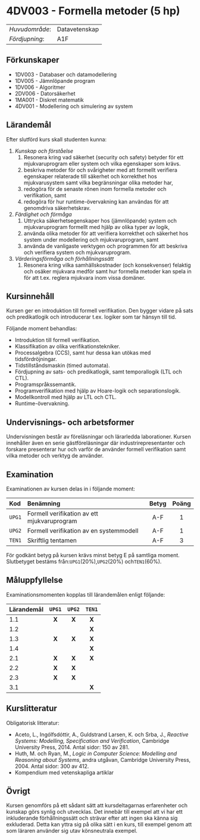 # 4DV003 - Formella metoder (5 hp)

|     |     |
| --- | --- | 
| *Huvudområde*: | Datavetenskap | 
| *Fördjupning*: | A1F | 

## Förkunskaper

- 1DV003 - Databaser och datamodellering
- 1DV005 - Jämnlöpande program 
- 1DV006 - Algoritmer
- 2DV006 - Datorsäkerhet
- 1MA001 - Diskret matematik
- 4DV001 - Modellering och simulering av system

## Lärandemål

Efter slutförd kurs skall studenten kunna:

1. *Kunskap och förståelse*
    1. Resonera kring vad säkerhet (security och safety) betyder för ett mjukvaruprogram eller system och vilka egenskaper som krävs.
    2. beskriva metoder för och svårigheter med att formellt verifiera egenskaper relaterade till säkerhet och korrekthet hos mjukvarusystem samt vilka begränsningar olika metoder har,
    3. redogöra för de senaste rönen inom formella metoder och verifikation, samt
    4. redogöra för hur runtime-övervakning kan användas för att genomdriva säkerhetskrav.
2. *Färdighet och förmåga*
    1. Uttrycka säkerhetsegenskaper hos (jämnlöpande) system och mjukvaruprogram formellt med hjälp av olika typer av logik,
    2. använda olika metoder för att verifiera korrekthet och säkerhet hos system under modellering och mjukvaruprogram, samt
    3. använda de vanligaste verktygen och programmen för att beskriva och verifiera system och mjukvaruprogram.
3. *Värderingsförmåga och förhållningssätt*
    1. Resonera kring vilka samhällskostnader (och konsekvenser) felaktig och osäker mjukvara medför samt hur formella metoder kan spela in för att t.ex. reglera mjukvara inom vissa domäner.

## Kursinnehåll

Kursen ger en introduktion till formell verifikation. Den bygger vidare på sats och predikatlogik och introducerar t.ex. logiker som tar hänsyn till tid. 

Följande moment behandlas:

- Introduktion till formell verifikation.
- Klassifikation av olika verifikationstekniker.
- Processalgebra (CCS), samt hur dessa kan utökas med tidsfördröjningar.
- Tidstillståndsmaskin (timed automata).
- Fördjupning av sats- och predikatlogik, samt temporallogik (LTL och CTL).
- Programspråkssemantik.
- Programverifikation med hjälp av Hoare-logik och separationslogik.
- Modellkontroll med hjälp av LTL och CTL.
- Runtime-övervakning.

## Undervisnings- och arbetsformer

Undervisningen består av föreläsningar och lärarledda laborationer. Kursen innehåller även en serie gästföreläsningar där industrirepresentanter och forskare presenterar hur och varför de använder formell verifikation samt vilka metoder och verktyg de använder.

## Examination

Examinationen av kursen delas in i följande moment:

| Kod  | Benämning                                   | Betyg | Poäng |  
| :--- | :------------------------------------------ | :---: | :---: |  
|`UPG1`| Formell verifikation av ett mjukvaruprogram | A-F   | 1     |  
|`UPG2`| Formell verifikation av en systemmodell     | A-F   | 1     |  
|`TEN1`| Skriftlig tentamen                          | A-F   | 3     |  

För godkänt betyg på kursen krävs minst betyg E på samtliga moment. Slutbetyget bestäms från:`UPG1`(20%),`UPG2`(20%) och`TEN1`(60%).

## Måluppfyllelse

Examinationsmomenten kopplas till lärandemålen enligt följande:

| Lärandemål |`UPG1` |`UPG2` |`TEN1` |
| :--------- | :---: | :---: | :---: |
| 1.1        | **X** | **X** | **X** |
| 1.2        |       |       | **X** |
| 1.3        | **X** | **X** | **X** |
| 1.4        |       |       | **X** |
| 2.1        | **X** | **X** | **X** |
| 2.2        | **X** | **X** |       |
| 2.3        | **X** | **X** |       |
| 3.1        |       |       | **X** |

## Kurslitteratur

Obligatorisk litteratur:

- Aceto, L., Ingólfsdóttir, A., Guldstrand Larsen, K. och Srba, J., *Reactive Systems: Modelling, Specification and Verification*, Cambridge University Press, 2014.  Antal sidor: 150 av 281.
- Huth, M. och Ryan, M., *Logic in Computer Science: Modelling and Reasoning about Systems*, andra utgåvan, Cambridge University Press, 2004. Antal sidor: 300 av 412.
- Kompendium med vetenskapliga artiklar

## Övrigt

Kursen genomförs på ett sådant sätt att kursdeltagarnas erfarenheter och kunskap görs synlig och utvecklas. Det innebär till exempel att vi har ett inkluderande förhållningssätt och strävar efter att ingen ska känna sig exkluderad. Detta kan yttra sig på olika sätt i en kurs, till exempel genom att som läraren använder sig utav könsneutrala exempel.
